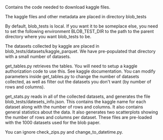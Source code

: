 Contains the code needed to download kaggle files.

The kaggle files and other metadata are placed in directory blob_tests

By default, blob_tests is local. If you want it to be someplace else, you need to set the following environment BLOB_TEST_DIR to the path to the parent directory where you want blob_tests to be.

The datasets collected by kaggle are placed in blob_tests/datasets/kaggle_parquet. We have pre-populated that directory with a small number of datasets.

get_tables.py retrieves the tables. You will need to setup a kaggle authorization code to use this. See kaggle documentation. You can modify parameters inside get_tables.py to change the number of datasets collected, as well as filter out the datasets you don't want (by number of rows and columns).

get_stats.py reads in all of the collected datasets, and generates the file blob_tests/datesets_info.json. This contains the kaggle name for each dataset along with the number of rows and columns. It also contains general statistics about the data. It also generates two scatterplots showing the number of rows and columns per dataset. These files are pre-loaded with the 1000 datasets used for the blob paper.

You can ignore check_zips.py and change_to_datetime.py.

